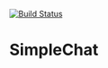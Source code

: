 [![Build Status](https://travis-ci.org/AndreevDmitry/SimpleChat.svg)](https://travis-ci.org/AndreevDmitry/SimpleChat)

# SimpleChat
